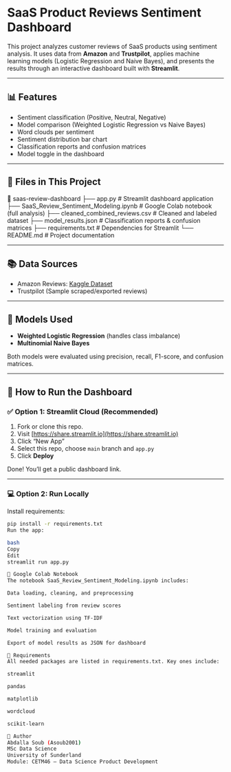# SaaS Product Reviews Sentiment Dashboard

This project analyzes customer reviews of SaaS products using sentiment analysis. It uses data from **Amazon** and **Trustpilot**, applies machine learning models (Logistic Regression and Naive Bayes), and presents the results through an interactive dashboard built with **Streamlit**.

---

## 📊 Features

- Sentiment classification (Positive, Neutral, Negative)
- Model comparison (Weighted Logistic Regression vs Naive Bayes)
- Word clouds per sentiment
- Sentiment distribution bar chart
- Classification reports and confusion matrices
- Model toggle in the dashboard

---

## 📁 Files in This Project
📁 saas-review-dashboard ├── app.py # Streamlit dashboard application ├── SaaS_Review_Sentiment_Modeling.ipynb # Google Colab notebook (full analysis) ├── cleaned_combined_reviews.csv # Cleaned and labeled dataset ├── model_results.json # Classification reports & confusion matrices ├── requirements.txt # Dependencies for Streamlit └── README.md # Project documentation


---

## 📚 Data Sources

- Amazon Reviews: [Kaggle Dataset](https://www.kaggle.com/datasets/snap/amazon-fine-food-reviews)
- Trustpilot (Sample scraped/exported reviews)

---

## 🤖 Models Used

- **Weighted Logistic Regression** (handles class imbalance)
- **Multinomial Naive Bayes**

Both models were evaluated using precision, recall, F1-score, and confusion matrices.

---

## 🚀 How to Run the Dashboard

### ✅ Option 1: Streamlit Cloud (Recommended)

1. Fork or clone this repo.
2. Visit [https://share.streamlit.io](https://share.streamlit.io)
3. Click “New App”
4. Select this repo, choose `main` branch and `app.py`
5. Click **Deploy**

Done! You’ll get a public dashboard link.

---

### 💻 Option 2: Run Locally

Install requirements:

```bash
pip install -r requirements.txt
Run the app:

bash
Copy
Edit
streamlit run app.py

📓 Google Colab Notebook
The notebook SaaS_Review_Sentiment_Modeling.ipynb includes:

Data loading, cleaning, and preprocessing

Sentiment labeling from review scores

Text vectorization using TF-IDF

Model training and evaluation

Export of model results as JSON for dashboard

🔧 Requirements
All needed packages are listed in requirements.txt. Key ones include:

streamlit

pandas

matplotlib

wordcloud

scikit-learn

👤 Author
Abdalla Soub (Asoub2001)
MSc Data Science
University of Sunderland
Module: CETM46 – Data Science Product Development


